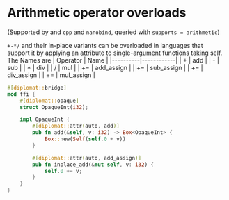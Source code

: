 # Arithmetic operator overloads

(Supported by and `cpp` and `nanobind`, queried with `supports = arithmetic`)

`+-*/` and their in-place variants can be overloaded in languages that support it by applying an attribute to single-argument functions taking self. The Names are
| Operator | Name       |
|----------|------------|
|    +     | add        |
|    -     | sub        |
|    *     | div        |
|    /     | mul        |
|    +=    | add_assign |
|    +=    | sub_assign |
|    +=    | div_assign |
|    +=    | mul_assign |

```rust
#[diplomat::bridge]
mod ffi {
    #[diplomat::opaque]
    struct OpaqueInt(i32);

    impl OpaqueInt {
        #[diplomat::attr(auto, add)]
        pub fn add(&self, v: i32) -> Box<OpaqueInt> {
            Box::new(Self(self.0 + v))
        }

        #[diplomat::attr(auto, add_assign)]
        pub fn inplace_add(&mut self, v: i32) {
            self.0 += v;
        }
    }
}
```


